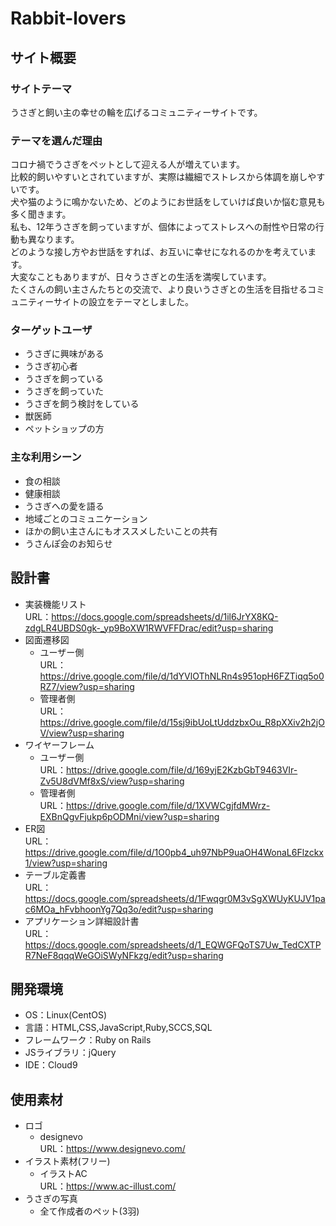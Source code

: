 # Rabbit-lovers

## サイト概要
### サイトテーマ
うさぎと飼い主の幸せの輪を広げるコミュニティーサイトです。  

### テーマを選んだ理由
コロナ禍でうさぎをペットとして迎える人が増えています。  
比較的飼いやすいとされていますが、実際は繊細でストレスから体調を崩しやすいです。  
犬や猫のように鳴かないため、どのようにお世話をしていけば良いか悩む意見も多く聞きます。  
私も、12年うさぎを飼っていますが、個体によってストレスへの耐性や日常の行動も異なります。  
どのような接し方やお世話をすれば、お互いに幸せになれるのかを考えています。  
大変なこともありますが、日々うさぎとの生活を満喫しています。  
たくさんの飼い主さんたちとの交流で、より良いうさぎとの生活を目指せるコミュニティーサイトの設立をテーマとしました。  

### ターゲットユーザ
- うさぎに興味がある
- うさぎ初心者
- うさぎを飼っている
- うさぎを飼っていた
- うさぎを飼う検討をしている
- 獣医師
- ペットショップの方

### 主な利用シーン
- 食の相談
- 健康相談
- うさぎへの愛を語る
- 地域ごとのコミュニケーション
- ほかの飼い主さんにもオススメしたいことの共有
- うさんぽ会のお知らせ

## 設計書
- 実装機能リスト  
URL：https://docs.google.com/spreadsheets/d/1il6JrYX8KQ-zdgLR4UBDS0gk-_yp9BoXW1RWVFFDrac/edit?usp=sharing
- 図面遷移図  
  - ユーザー側  
    URL：https://drive.google.com/file/d/1dYVlOThNLRn4s951opH6FZTiqq5o0RZ7/view?usp=sharing  
  - 管理者側  
    URL：https://drive.google.com/file/d/15sj9ibUoLtUddzbxOu_R8pXXiv2h2jOV/view?usp=sharing  
- ワイヤーフレーム  
  - ユーザー側  
    URL：https://drive.google.com/file/d/169yjE2KzbGbT9463VIr-Zv5U8dVMf8xS/view?usp=sharing  
  - 管理者側  
    URL：https://drive.google.com/file/d/1XVWCgjfdMWrz-EXBnQgvFjukp6pODMni/view?usp=sharing  
- ER図  
URL：https://drive.google.com/file/d/1O0pb4_uh97NbP9uaOH4WonaL6Flzckx1/view?usp=sharing  
- テーブル定義書  
URL：https://docs.google.com/spreadsheets/d/1Fwqgr0M3vSgXWUyKUJV1pac6MOa_hFvbhoonYg7Qq3o/edit?usp=sharing  
- アプリケーション詳細設計書  
URL：https://docs.google.com/spreadsheets/d/1_EQWGFQoTS7Uw_TedCXTPR7NeF8qqqWeGOiSWyNFkzg/edit?usp=sharing  

## 開発環境
- OS：Linux(CentOS)
- 言語：HTML,CSS,JavaScript,Ruby,SCCS,SQL
- フレームワーク：Ruby on Rails
- JSライブラリ：jQuery
- IDE：Cloud9

## 使用素材
- ロゴ  
  - designevo  
    URL：https://www.designevo.com/
- イラスト素材(フリー)  
  - イラストAC  
    URL：https://www.ac-illust.com/
- うさぎの写真
  - 全て作成者のペット(3羽)
